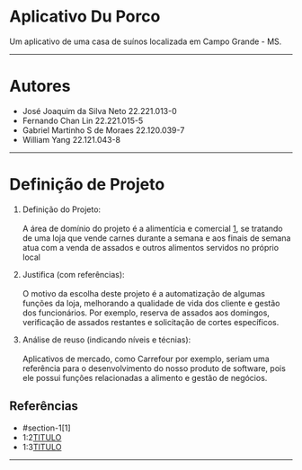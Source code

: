 # Aplicativo Du Porco

Um aplicativo de uma casa de suínos localizada em Campo Grande - MS.

---

# Autores

- José Joaquim da Silva Neto 22.221.013-0
- Fernando Chan Lin 22.221.015-5
- Gabriel Martinho S de Moraes 22.120.039-7
- William Yang 22.121.043-8

---

# Definição de Projeto

1. Definição do Projeto: <br><br>
A área de domínio do projeto é a alimentícia e comercial [1](#section-1), se tratando de uma loja que vende carnes durante a semana e aos finais de semana atua com a venda de assados e outros alimentos servidos no próprio local

2. Justifica (com referências): <br><br>
O motivo da escolha deste projeto é a automatização de algumas funções da loja, melhorando a qualidade de vida dos cliente e gestão dos funcionários. Por exemplo, reserva de assados aos domingos, verificação de assados restantes e solicitação de cortes específicos.

3. Análise de reuso (indicando níveis e técnias): <br><br>
Aplicativos de mercado, como Carrefour por exemplo, seriam uma referência para o desenvolvimento do nosso produto de software, pois ele possui funções relacionadas a alimento e gestão de negócios.


## Referências

 - #section-1[1]
 - 1:2[TITULO](LINK)
 - 1:3[TITULO](LINK)

---
<!--
# Entrega 2

 Table of Contents

1. [My first title](#my-first-title)
2. [My second title](#my-second-title)
## My first title
Some text.
## My second title
-->
